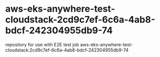 # aws-eks-anywhere-test-cloudstack-2cd9c7ef-6c6a-4ab8-bdcf-242304955db9-74
repository for use with E2E test job aws-eks-anywhere-test-cloudstack:2cd9c7ef-6c6a-4ab8-bdcf-242304955db9-74
